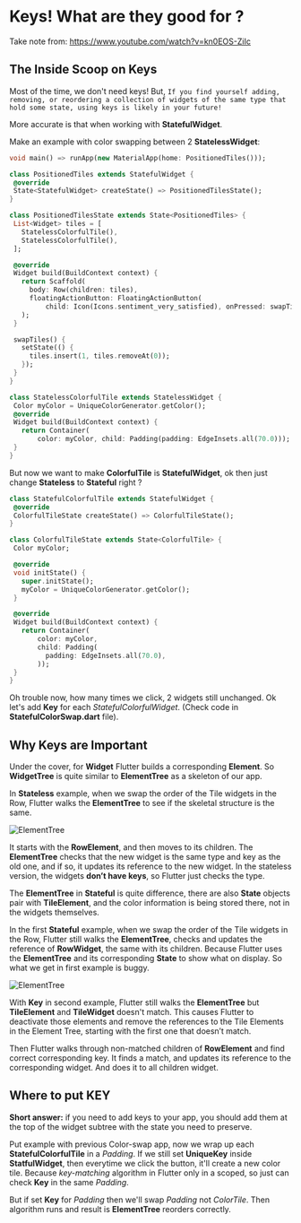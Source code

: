 # Keys! What are they good for ?

Take note from: https://www.youtube.com/watch?v=kn0EOS-ZiIc

## The Inside Scoop on Keys

Most of the time, we don't need keys! But, 
`If you find yourself adding, removing, or reordering a collection of widgets of the same type that hold some state, using keys is likely in your future!`

More accurate is that when working with **StatefulWidget**.

Make an example with color swapping between 2 **StatelessWidget**:

```dart
void main() => runApp(new MaterialApp(home: PositionedTiles()));

class PositionedTiles extends StatefulWidget {
 @override
 State<StatefulWidget> createState() => PositionedTilesState();
}

class PositionedTilesState extends State<PositionedTiles> {
 List<Widget> tiles = [
   StatelessColorfulTile(),
   StatelessColorfulTile(),
 ];

 @override
 Widget build(BuildContext context) {
   return Scaffold(
     body: Row(children: tiles),
     floatingActionButton: FloatingActionButton(
         child: Icon(Icons.sentiment_very_satisfied), onPressed: swapTiles),
   );
 }

 swapTiles() {
   setState(() {
     tiles.insert(1, tiles.removeAt(0));
   });
 }
}

class StatelessColorfulTile extends StatelessWidget {
 Color myColor = UniqueColorGenerator.getColor();
 @override
 Widget build(BuildContext context) {
   return Container(
       color: myColor, child: Padding(padding: EdgeInsets.all(70.0)));
 }
}
```

But now we want to make **ColorfulTile** is **StatefulWidget**, ok then just change **Stateless** to **Stateful** right ?

```dart
class StatefulColorfulTile extends StatefulWidget {
 @override
 ColorfulTileState createState() => ColorfulTileState();
}

class ColorfulTileState extends State<ColorfulTile> {
 Color myColor;

 @override
 void initState() {
   super.initState();
   myColor = UniqueColorGenerator.getColor();
 }

 @override
 Widget build(BuildContext context) {
   return Container(
       color: myColor,
       child: Padding(
         padding: EdgeInsets.all(70.0),
       ));
 }
}
```

Oh trouble now, how many times we click, 2 widgets still unchanged. Ok let's add **Key** for each *StatefulColorfulWidget*. (Check code in **StatefulColorSwap.dart** file).

## Why Keys are Important

Under the cover, for **Widget** Flutter builds a corresponding **Element**. So **WidgetTree** is quite similar to **ElementTree** as a skeleton of our app.

In **Stateless** example, when we swap the order of the Tile widgets in the Row, Flutter walks the **ElementTree** to see if the skeletal structure is the same.

![ElementTree](\img\1.gif)

It starts with the **RowElement**, and then moves to its children. The **ElementTree** checks that the new widget is the same type and key as the old one, and if so, it updates its reference to the new widget. In the stateless version, the widgets **don’t have keys**, so Flutter just checks the type.

The **ElementTree** in **Stateful** is quite difference, there are also **State** objects pair with **TileElement**, and the color information is being stored there, not in the widgets themselves.

In the first **Stateful** example, when we swap the order of the Tile widgets in the Row, Flutter still walks the **ElementTree**, checks and updates the reference of **RowWidget**, the same with its children. Because Flutter uses the **ElementTree** and its corresponding **State** to show what on display. So what we get in first example is buggy.

![ElementTree](\img\2.gif)

With **Key** in second example, Flutter still walks the **ElementTree** but **TileElement** and **TileWidget** doesn't match. This causes Flutter to deactivate those elements and remove the references to the Tile Elements in the Element Tree, starting with the first one that doesn’t match.

Then Flutter walks through non-matched children of **RowElement** and find correct corresponding key. It finds a match, and updates its reference to the corresponding widget. And does it to all children widget.

## Where to put KEY

**Short answer:** if you need to add keys to your app, you should add them at the top of the widget subtree with the state you need to preserve.

Put example with previous Color-swap app, now we wrap up each **StatefulColorfulTile** in a *Padding*. If we still set **UniqueKey** inside **StatfulWidget**, then everytime we click the button, it'll create a new color tile. Because *key-matching* algorithm in Flutter only in a scoped, so just can check **Key** in the same *Padding*.

But if set **Key** for *Padding* then we'll swap *Padding* not *ColorTile*. Then algorithm runs and result is **ElementTree** reorders correctly.

